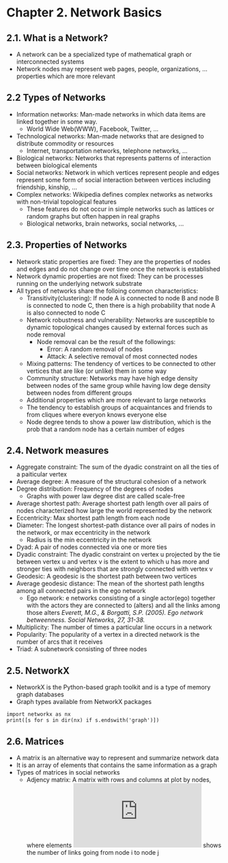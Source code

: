 # Chapter 2. Network Basics

## 2.1. What is a Network?
- A network can be a specialized type of mathematical graph or interconnected systems
- Network nodes may represent web pages, people, organizations, ...
properties which are more relevant 
## 2.2 Types of Networks
- Information networks: Man-made networks in which data items are linked together in some way.
  - World Wide Web(WWW), Facebook, Twitter, ...
- Technological networks: Man-made networks that are designed to distribute commodity or resources
  - Internet, transportation networks, telephone networks, ...
- Biological networks: Networks that represents patterns of interaction between biological elements
- Social networks: Network in which vertices represent people and edges represent some form of social interaction between vertices including friendship, kinship, ...
- Complex networks: Wikipedia defines complex networks as networks with non-trivial topological features
  - These features do not occur in simple networks such as lattices or random graphs but often happen in real graphs
  - Biological networks, brain networks, social networks, ...
  
## 2.3. Properties of Networks
- Network static properties are fixed: They are the properties of nodes and edges and do not change over time once the network is established
- Network dynamic properties are not fixed: They can be processes running on the underlying network substrate
- All types of networks share the folloing common characteristics:
  - Transitivity(clustering): If node A is connected to node B and node B is connected to node C, then there is a high probability that node A is also connected to node C
  - Network robustness and vulnerability: Networks are susceptible to dynamic topological changes caused by external forces such as node removal
    - Node removal can be the result of the followings:
      - Error: A random removal of nodes
      - Attack: A selective removal of most connected nodes 
  - Mixing patterns: The tendency of vertices to be connected to other vertices that are like (or unlike) them in some way
  - Community structure: Networks may have high edge density between nodes of the same group while having low dege density between nodes from different groups
  - Additional properties which are more relevant to large networks
  - The tendency to establish groups of acquaintances and friends to from cliques where everyon knows everyone else
  - Node degree tends to show a power law distribution, which is the prob that a random node has a certain number of edges
  
## 2.4. Network measures
- Aggregate constraint: The sum of the dyadic constraint on all the ties of a paiticular vertex
- Average degree: A measure of the structural cohesion of a network
- Degree distribution: Frequency of the degrees of nodes
  - Graphs with power law degree dist are called scale-free
- Average shortest path: Average shortest path length over all pairs of nodes characterized how large the world represented by the network
- Eccentricity: Max shortest path length from each node
- Diameter: The longest shortest-path distance over all pairs of nodes in the network, or max eccentricity in the network
  - Radius is the min eccentricity in the network
- Dyad: A pair of nodes connected via one or more ties
- Dyadic constraint: The dyadic constraint on vertex u projected by the tie between vertex u and vertex v is the extent to which u has more and stronger ties with neighbors that are strongly connected with vertex v  
- Geodesic: A geodesic is the shortest path between two vertices
- Average geodesic distance: The mean of the shortest path lengths among all connected pairs in the ego network
  - Ego network: e networks consisting of a single actor(ego) together with the actors they are connected to (alters) and all the links among those alters
  *Everett, M.G., & Borgatti, S.P. (2005). Ego network betweenness. Social Networks, 27, 31-38.*
- Multiplicity: The number of times a particular line occurs in a network
- Popularity: The popularity of a vertex in a directed network is the number of arcs that it receives
- Triad: A subnetwork consisting of three nodes

## 2.5. NetworkX
- NetworkX is the Python-based graph toolkit and is a type of memory graph databases
- Graph types available from NetworkX packages
```
import networkx as nx
print([s for s in dir(nx) if s.endswith('graph')])
```

## 2.6. Matrices
- A matrix is an alternative way to represent and summarize network data
- It is an array of elements that contains the same information as a graph
- Types of matrices in social networks
  - Adjency matrix: A matrix with rows and columns at plot by nodes, where elements ![](http://latex.codecogs.com/gif.latex?A_%7Bij%7D) shows the number of links going from node i to node j
